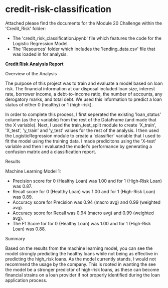 # credit-risk-classification

Attached please find the documents for the Module 20 Challenge within the 'Credit_Risk' folder:
  - The 'credit_risk_classification.ipynb' file which features the code for the Logistic Regression Model.
  - The 'Resources' folder which includes the 'lending_data.csv' file that was loaded in for analysis.

**Credit Risk Analysis Report**

Overview of the Analysis

The purpose of this project was to train and evaluate a model based on loan risk. The financial information at our disposal included loan size, interest rate, borrower income, a debt-to-income ratio, the number of accounts, any derogatory marks, and total debt. We used this information to predict a loan status of either 0 (healthy) or 1 (high-risk).

In order to complete this process, I first seperated the existing 'loan_status' column (as the y variable) from the rest of the DataFrame (and made that the X variable). Next, I used the train_test_split module to create 'X_train', 'X_test', 'y_train' and 'y_test' values for the rest of the analysis. I then used the LogisticRegression module to create a 'classifier' variable that I used to fit the model using the training data. I made predicitons using the 'X-test' variable and then I evaluated the model's performance by generating a confusion matrix and a classification report.

Results

Machine Learning Model 1:
  - Precision score for 0 (Healthy Loan) was 1.00 and for 1 (High-Risk Loan) was 0.87.
  - Recall score for 0 (Healthy Loan) was 1.00 and for 1 (High-Risk Loan) was 0.89.
  - Accuracy score for Precision was 0.94 (macro avg) and 0.99 (weighted avg).
  - Accuracy score for Recall was 0.94 (macro avg) and 0.99 (weighted avg).
  - The F1 Score for for 0 (Healthy Loan) was 1.00 and for 1 (High-Risk Loan) was 0.88.

Summary

Based on the results from the machine learning model, you can see the model strongly predicting the healthy loans while not being as effective in predicting the high_risk loans. As the model currently stands, I would not recommend the usage by the company. This is rooted in wanting the see the model be a stronger predictor of high-risk loans, as these can become financial strains on a loan provider if not properly identified during the loan application process.
